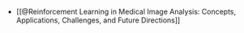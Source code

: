 - [[@Reinforcement Learning in Medical Image Analysis: Concepts, Applications, Challenges, and Future Directions]]